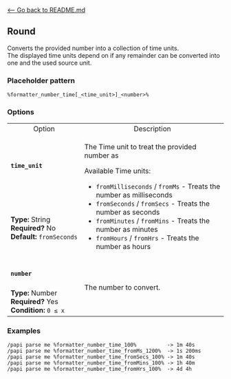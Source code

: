 [\<-- Go back to README.md](/README.md)

## Round

Converts the provided number into a collection of time units.  
The displayed time units depend on if any remainder can be converted into one and the used source unit.

### Placeholder pattern

`%formatter_number_time[_<time_unit>]_<number>%`

### Options

<table>
  <tr>
    <td align="center" nowrap="nowrap">Option</td>
    <td align="center" nowrap="nowrap">Description</td>
  </tr>
  <tr>
    <td nowrap="nowrap"><h4><code>time_unit</code></h4></td>
    <td rowspan="2">
      <p>The Time unit to treat the provided number as</p>
      <p>Available Time units:
      <ul>
        <li><code>fromMilliseconds</code> / <code>fromMs</code> - Treats the number as milliseconds</li>
        <li><code>fromSeconds</code> / <code>fromSecs</code> - Treats the number as seconds</li>
        <li><code>fromMinutes</code> / <code>fromMins</code> - Treats the number as minutes</li>
        <li><code>fromHours</code> / <code>fromHrs</code> - Treats the number as hours</li>
      </ul>
      </p>
    </td>
  </tr>
  <tr>
    <td nowrap="nowrap"><b>Type:</b> String<br><b>Required?</b> No<br><b>Default:</b> <code>fromSeconds</code></td>
  </tr>
  <tr>
    <td nowrap="nowrap"><h4><code>number</code></h4></td>
    <td rowspan="2">The number to convert.</td>
  </tr>
  <tr>
    <td nowrap="nowrap"><b>Type:</b> Number<br><b>Required?</b> Yes<br><b>Condition:</b> <code>0 ≤ x</code></td>
  </tr>
</table>

### Examples
```
/papi parse me %formatter_number_time_100%          -> 1m 40s
/papi parse me %formatter_number_time_fromMs_1200%  -> 1s 200ms
/papi parse me %formatter_number_time_fromSecs_100% -> 1m 40s
/papi parse me %formatter_number_time_fromMins_100% -> 1h 40m
/papi parse me %formatter_number_time_fromHrs_100%  -> 4d 4h
```
